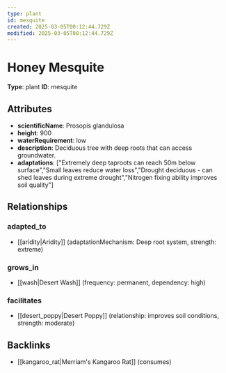 ```yaml
---
type: plant
id: mesquite
created: 2025-03-05T00:12:44.729Z
modified: 2025-03-05T00:12:44.729Z
---
```


# Honey Mesquite

**Type**: plant
**ID**: mesquite

## Attributes

- **scientificName**: Prosopis glandulosa
- **height**: 900
- **waterRequirement**: low
- **description**: Deciduous tree with deep roots that can access groundwater.
- **adaptations**: ["Extremely deep taproots can reach 50m below surface","Small leaves reduce water loss","Drought deciduous - can shed leaves during extreme drought","Nitrogen fixing ability improves soil quality"]

## Relationships

### adapted_to

- [[aridity|Aridity]] (adaptationMechanism: Deep root system, strength: extreme)

### grows_in

- [[wash|Desert Wash]] (frequency: permanent, dependency: high)

### facilitates

- [[desert_poppy|Desert Poppy]] (relationship: improves soil conditions, strength: moderate)

## Backlinks

- [[kangaroo_rat|Merriam's Kangaroo Rat]] (consumes)

